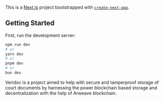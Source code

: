 This is a [Next.js](https://nextjs.org/) project bootstrapped with [`create-next-app`](https://github.com/vercel/next.js/tree/canary/packages/create-next-app).

## Getting Started

First, run the development server:

```bash
npm run dev
# or
yarn dev
# or
pnpm dev
# or
bun dev
```

Veridoc is a project aimed to help with secure and tamperproof storage of court documents by harnessing the power blockchain based storage and decentralization with the help of Arweave blockchain.




